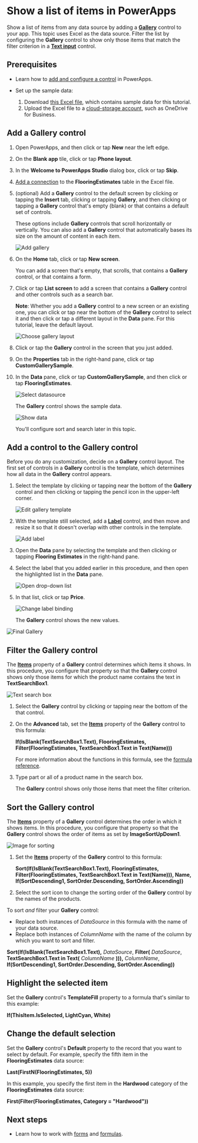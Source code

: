 
<properties
    pageTitle="Show a list of items | Microsoft PowerApps"
    description="Use a gallery to show a list of items in your app, and filter the list by specifying a criterion."
    services=""
    suite="powerapps"
    documentationCenter="na"
    authors="karthik-1"
    manager="anneta"
    editor=""
    tags=""/>
<tags
    ms.service="powerapps"
    ms.devlang="na"
    ms.topic="article"
    ms.tgt_pltfrm="na"
    ms.workload="na"
    ms.date="09/28/2017"
    ms.author="karthikb"/>
# Show a list of items in PowerApps  #
Show a list of items from any data source by adding a **[Gallery](controls/control-gallery.md)** control to your app. This topic uses Excel as the data source. Filter the list by configuring the **Gallery** control to show only those items that match the filter criterion in a **[Text input](controls/control-text-input.md)** control.

## Prerequisites ##
- Learn how to [add and configure a control](add-configure-controls.md) in PowerApps.
- Set up the sample data:

	1. Download [this Excel file](https://az787822.vo.msecnd.net/documentation/get-started-from-data/FlooringEstimates.xlsx), which contains sample data for this tutorial.
	2. Upload the Excel file to a [cloud-storage account](cloud-storage-blob-connections.md), such as OneDrive for Business.

## Add a Gallery control ##
1. Open PowerApps, and then click or tap **New** near the left edge.

1. On the **Blank app** tile, click or tap **Phone layout**.

1. In the **Welcome to PowerApps Studio** dialog box, click or tap **Skip**.

1. [Add a connection](add-data-connection.md) to the **FlooringEstimates** table in the Excel file.

1. (optional) Add a **Gallery** control to the default screen by clicking or tapping the **Insert** tab, clicking or tapping **Gallery**, and then clicking or tapping a **Gallery** control that's empty (blank) or that contains a default set of controls.

	These options include **Gallery** controls that scroll horizontally or vertically. You can also add a **Gallery** control that automatically bases its size on the amount of content in each item.

	![Add gallery](./media/add-gallery/gallery-dropdown.png)

1. On the **Home** tab, click or tap **New screen**.

	You can add a screen that's empty, that scrolls, that contains a **Gallery** control, or that contains a form.

1. Click or tap **List screen** to add a screen that contains a **Gallery** control and other controls such as a search bar.

	**Note**: Whether you add a **Gallery** control to a new screen or an existing one, you can click or tap near the bottom of the **Gallery** control to select it and then click or tap a different layout in the **Data** pane. For this tutorial, leave the default layout.

	![Choose gallery layout](./media/add-gallery/select-layout.png)

1. Click or tap the **Gallery** control in the screen that you just added.
1. On the **Properties** tab in the right-hand pane, click or tap **CustomGallerySample**.
1. In the **Data** pane, click or tap **CustomGallerySample**, and then click or tap **FlooringEstimates**.

	![Select datasource](./media/add-gallery/choose-data.png)

	The **Gallery** control shows the sample data.

	![Show data](./media/add-gallery/show-data-default.png)

	 You'll configure sort and search later in this topic.

## Add a control to the Gallery control ##
Before you do any customization, decide on a **Gallery** control layout. The first set of controls in a **Gallery** control is the template, which determines how all data in the **Gallery** control appears.

1. Select the template by clicking or tapping near the bottom of the **Gallery** control and then clicking or tapping the pencil icon in the upper-left corner.

    ![Edit gallery template](./media/add-gallery/edit-item.png)

2. With the template still selected, add a **[Label](controls/control-text-box.md)** control, and then move and resize it so that it doesn't overlap with other controls in the template.

	![Add label](./media/add-gallery/add-text-box.png)

3. Open the **Data** pane by selecting the template and then clicking or tapping **Flooring Estimates** in the right-hand pane.

4. Select the label that you added earlier in this procedure, and then open the highlighted list in the **Data** pane.

	![Open drop-down list](./media/add-gallery/open-dropdown.png)

4. In that list, click or tap **Price**.

    ![Change label binding](./media/add-gallery/change-binding.png)

    The **Gallery** control shows the new values.


![Final Gallery](./media/add-gallery/final-gallery.png)

## Filter the Gallery control ##
The **[Items](controls/properties-core.md)** property of a **Gallery** control determines which items it shows. In this procedure, you configure that property so that the **Gallery** control shows only those items for which the product name contains the text in **TextSearchBox1**.

![Text search box](./media/add-gallery/text-search-box.png)

1. Select the **Gallery** control by clicking or tapping near the bottom of the that control.

1. On the **Advanced** tab, set the **[Items](controls/properties-core.md)** property of the **Gallery** control to this formula:

	**If(IsBlank(TextSearchBox1.Text), FlooringEstimates, Filter(FlooringEstimates, TextSearchBox1.Text in Text(Name)))**

	For more information about the functions in this formula, see the [formula reference](formula-reference.md).

1. Type part or all of a product name in the search box.

	The **Gallery** control shows only those items that meet the filter criterion.

## Sort the Gallery control ##
The **[Items](controls/properties-core.md)** property of a **Gallery** control determines the order in which it shows items. In this procedure, you configure that property so that the **Gallery** control shows the order of items as set by **ImageSortUpDown1**.

![Image for sorting](./media/add-gallery/image-sorting.png)

1. Set the **[Items](controls/properties-core.md)** property of the **Gallery** control to this formula:

    **Sort(If(IsBlank(TextSearchBox1.Text), FlooringEstimates, Filter(FlooringEstimates, TextSearchBox1.Text in Text(Name))), Name, If(SortDescending1, SortOrder.Descending, SortOrder.Ascending))**

2. Select the sort icon to change the sorting order of the **Gallery** control by the names of the products.

To sort *and* filter your **Gallery** control:

- Replace both instances of *DataSource* in this formula with the name of your data source.
- Replace both instances of *ColumnName* with the name of the column by which you want to sort and filter.

**Sort(If(IsBlank(TextSearchBox1.Text),** *DataSource*, **Filter(** *DataSource*, **TextSearchBox1.Text in Text(** *ColumnName* **))),** *ColumnName*, **If(SortDescending1, SortOrder.Descending, SortOrder.Ascending))**

## Highlight the selected item ##
Set the **Gallery** control's **TemplateFill** property to a formula that's similar to this example:

**If(ThisItem.IsSelected, LightCyan, White)**

## Change the default selection ##
Set the **Gallery** control's **Default** property to the record that you want to select by default. For example, specify the fifth item in the **FlooringEstimates** data source:

**Last(FirstN(FlooringEstimates, 5))**

In this example, you specify the first item in the **Hardwood** category of the **FlooringEstimates** data source:

**First(Filter(FlooringEstimates, Category = "Hardwood"))**

## Next steps ##
- Learn how to work with [forms](working-with-forms.md) and [formulas](working-with-formulas.md).
